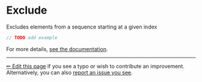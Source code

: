 # Exclude

Excludes elements from a sequence starting at a given index

```c# --destination-file ../code/Program.cs --region statements --project ../code/TryMoreLinq.csproj
// TODO add example
```

For more details, [see the documentation][doc].

---

[&#x270F; Edit this page][edit] if you see a typo or wish to contribute an
improvement. Alternatively, you can also [report an issue you see][issue].


[edit]: https://github.com/morelinq/try/edit/master/m/exclude.md
[issue]: https://github.com/morelinq/try/issues/new?title=Exclude
[doc]: https://morelinq.github.io/3.1/ref/api/html/M_MoreLinq_MoreEnumerable_Exclude__1.htm
